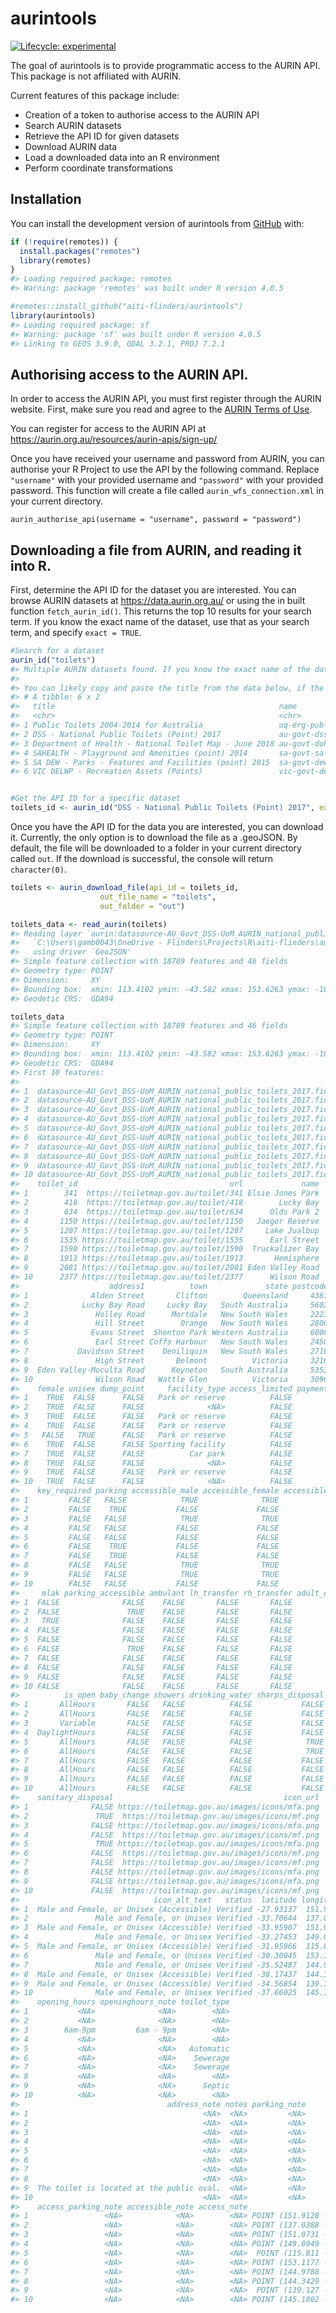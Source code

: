 
<!-- README.md is generated from README.Rmd. Please edit that file -->

# aurintools

<!-- badges: start -->

[![Lifecycle:
experimental](https://img.shields.io/badge/lifecycle-experimental-orange.svg)](https://lifecycle.r-lib.org/articles/stages.html#experimental)
<!-- badges: end -->

The goal of aurintools is to provide programmatic access to the AURIN
API. This package is not affiliated with AURIN.

Current features of this package include:

-   Creation of a token to authorise access to the AURIN API
-   Search AURIN datasets
-   Retrieve the API ID for given datasets
-   Download AURIN data
-   Load a downloaded data into an R environment
-   Perform coordinate transformations

## Installation

You can install the development version of aurintools from
[GitHub](https://github.com/aiti-flinders) with:

``` r
if (!require(remotes)) {
  install.packages("remotes")
  library(remotes)
}
#> Loading required package: remotes
#> Warning: package 'remotes' was built under R version 4.0.5

#remotes::install_github("aiti-flinders/aurintools")
library(aurintools)
#> Loading required package: sf
#> Warning: package 'sf' was built under R version 4.0.5
#> Linking to GEOS 3.9.0, GDAL 3.2.1, PROJ 7.2.1
```

## Authorising access to the AURIN API.

In order to access the AURIN API, you must first register through the
AURIN website. First, make sure you read and agree to the [AURIN Terms
of Use](https://aurin.org.au/legal/aurin-terms-of-use/#aurin_api).

You can register for access to the AURIN API at
<https://aurin.org.au/resources/aurin-apis/sign-up/>

Once you have received your username and password from AURIN, you can
authorise your R Project to use the API by the following command.
Replace `"username"` with your provided username and `"password"` with
your provided password. This function will create a file called
`aurin_wfs_connection.xml` in your current directory.

`aurin_authorise_api(username = "username", password = "password")`

## Downloading a file from AURIN, and reading it into R.

First, determine the API ID for the dataset you are interested. You can
browse AURIN datasets at <https://data.aurin.org.au/> or using the in
built function `fetch_aurin_id()`. This returns the top 10 results for
your search term. If you know the exact name of the dataset, use that as
your search term, and specify `exact = TRUE`.

``` r
#Search for a dataset
aurin_id("toilets")
#> Multiple AURIN datasets found. If you know the exact name of the dataset you are looking for, specify `exact = TRUE`.
#>             
#> You can likely copy and paste the title from the data below, if the search was successful.
#> # A tibble: 6 x 2
#>   title                                                  name                   
#>   <chr>                                                  <chr>                  
#> 1 Public Toilets 2004-2014 for Australia                 uq-erg-public-toilets-~
#> 2 DSS - National Public Toilets (Point) 2017             au-govt-dss-national-p~
#> 3 Department of Health - National Toilet Map - June 2018 au-govt-doh-national-t~
#> 4 SAHEALTH - Playground and Amenities (point) 2014       sa-govt-sa-health-adh-~
#> 5 SA DEW - Parks - Features and Facilities (point) 2015  sa-govt-dew-adh-dew-sa~
#> 6 VIC DELWP - Recreation Assets (Points)                 vic-govt-delwp-datavic~


#Get the API ID for a specific dataset
toilets_id <- aurin_id("DSS - National Public Toilets (Point) 2017", exact = TRUE)
```

Once you have the API ID for the data you are interested, you can
download it. Currently, the only option is to download the file as a
.geoJSON. By default, the file will be downloaded to a folder in your
current directory called `out`. If the download is successful, the
console will return `character(0)`.

``` r
toilets <- aurin_download_file(api_id = toilets_id, 
                    out_file_name = "toilets",
                    out_folder = "out")

toilets_data <- read_aurin(toilets)
#> Reading layer `aurin:datasource-AU_Govt_DSS-UoM_AURIN_national_public_toilets_2017' from data source 
#>   `C:\Users\gamb0043\OneDrive - Flinders\Projects\R\aiti-flinders\aurintools\out\toilets.geoJSON' 
#>   using driver `GeoJSON'
#> Simple feature collection with 18789 features and 46 fields
#> Geometry type: POINT
#> Dimension:     XY
#> Bounding box:  xmin: 113.4102 ymin: -43.582 xmax: 153.6263 ymax: -10.5702
#> Geodetic CRS:  GDA94

toilets_data
#> Simple feature collection with 18789 features and 46 fields
#> Geometry type: POINT
#> Dimension:     XY
#> Bounding box:  xmin: 113.4102 ymin: -43.582 xmax: 153.6263 ymax: -10.5702
#> Geodetic CRS:  GDA94
#> First 10 features:
#>                                                                                          gml_id
#> 1  datasource-AU_Govt_DSS-UoM_AURIN_national_public_toilets_2017.fid--52980058_17c06c905f3_1284
#> 2  datasource-AU_Govt_DSS-UoM_AURIN_national_public_toilets_2017.fid--52980058_17c06c905f3_1285
#> 3  datasource-AU_Govt_DSS-UoM_AURIN_national_public_toilets_2017.fid--52980058_17c06c905f3_1286
#> 4  datasource-AU_Govt_DSS-UoM_AURIN_national_public_toilets_2017.fid--52980058_17c06c905f3_1287
#> 5  datasource-AU_Govt_DSS-UoM_AURIN_national_public_toilets_2017.fid--52980058_17c06c905f3_1288
#> 6  datasource-AU_Govt_DSS-UoM_AURIN_national_public_toilets_2017.fid--52980058_17c06c905f3_1289
#> 7  datasource-AU_Govt_DSS-UoM_AURIN_national_public_toilets_2017.fid--52980058_17c06c905f3_128a
#> 8  datasource-AU_Govt_DSS-UoM_AURIN_national_public_toilets_2017.fid--52980058_17c06c905f3_128b
#> 9  datasource-AU_Govt_DSS-UoM_AURIN_national_public_toilets_2017.fid--52980058_17c06c905f3_128c
#> 10 datasource-AU_Govt_DSS-UoM_AURIN_national_public_toilets_2017.fid--52980058_17c06c905f3_128d
#>    toilet_id                                  url             name
#> 1        341  https://toiletmap.gov.au/toilet/341 Elsie Jones Park
#> 2        418  https://toiletmap.gov.au/toilet/418        Lucky Bay
#> 3        634  https://toiletmap.gov.au/toilet/634      Olds Park 2
#> 4       1150 https://toiletmap.gov.au/toilet/1150   Jaeger Reserve
#> 5       1207 https://toiletmap.gov.au/toilet/1207     Lake Jualbup
#> 6       1535 https://toiletmap.gov.au/toilet/1535      Earl Street
#> 7       1590 https://toiletmap.gov.au/toilet/1590  Truckalizer Bay
#> 8       1913 https://toiletmap.gov.au/toilet/1913       Hemisphere
#> 9       2081 https://toiletmap.gov.au/toilet/2081 Eden Valley Road
#> 10      2377 https://toiletmap.gov.au/toilet/2377      Wilson Road
#>                    address1          town             state postcode  male
#> 1              Alden Street       Clifton        Queensland     4361  TRUE
#> 2            Lucky Bay Road     Lucky Bay   South Australia     5602  TRUE
#> 3               Holley Road      Mortdale   New South Wales     2223  TRUE
#> 4               Hill Street        Orange   New South Wales     2800  TRUE
#> 5              Evans Street  Shenton Park Western Australia     6008 FALSE
#> 6               Earl Street Coffs Harbour   New South Wales     2450  TRUE
#> 7           Davidson Street    Deniliquin   New South Wales     2710  TRUE
#> 8               High Street       Belmont          Victoria     3216  TRUE
#> 9  Eden Valley-Moculta Road      Keyneton   South Australia     5353  TRUE
#> 10              Wilson Road   Wattle Glen          Victoria     3096  TRUE
#>    female unisex dump_point     facility_type access_limited payment_required
#> 1    TRUE  FALSE      FALSE   Park or reserve          FALSE            FALSE
#> 2    TRUE  FALSE      FALSE              <NA>          FALSE            FALSE
#> 3    TRUE  FALSE      FALSE   Park or reserve          FALSE            FALSE
#> 4    TRUE  FALSE      FALSE   Park or reserve          FALSE            FALSE
#> 5   FALSE   TRUE      FALSE   Park or reserve          FALSE            FALSE
#> 6    TRUE  FALSE      FALSE Sporting facility          FALSE            FALSE
#> 7    TRUE  FALSE      FALSE          Car park          FALSE            FALSE
#> 8    TRUE  FALSE      FALSE              <NA>          FALSE            FALSE
#> 9    TRUE  FALSE      FALSE   Park or reserve          FALSE            FALSE
#> 10   TRUE  FALSE      FALSE              <NA>          FALSE            FALSE
#>    key_required parking accessible_male accessible_female accessible_unisex
#> 1         FALSE   FALSE            TRUE              TRUE             FALSE
#> 2         FALSE    TRUE           FALSE             FALSE             FALSE
#> 3         FALSE   FALSE            TRUE              TRUE             FALSE
#> 4         FALSE   FALSE           FALSE             FALSE             FALSE
#> 5         FALSE   FALSE           FALSE             FALSE              TRUE
#> 6         FALSE    TRUE           FALSE             FALSE             FALSE
#> 7         FALSE    TRUE           FALSE             FALSE             FALSE
#> 8         FALSE   FALSE            TRUE              TRUE             FALSE
#> 9         FALSE   FALSE            TRUE              TRUE             FALSE
#> 10        FALSE   FALSE           FALSE             FALSE             FALSE
#>     mlak parking_accessible ambulant lh_transfer rh_transfer adult_change
#> 1  FALSE              FALSE    FALSE       FALSE       FALSE        FALSE
#> 2  FALSE               TRUE    FALSE       FALSE       FALSE        FALSE
#> 3   TRUE              FALSE    FALSE       FALSE       FALSE        FALSE
#> 4  FALSE              FALSE    FALSE       FALSE       FALSE        FALSE
#> 5  FALSE              FALSE    FALSE       FALSE       FALSE        FALSE
#> 6  FALSE               TRUE    FALSE       FALSE       FALSE        FALSE
#> 7  FALSE              FALSE    FALSE       FALSE       FALSE        FALSE
#> 8  FALSE              FALSE    FALSE       FALSE       FALSE        FALSE
#> 9  FALSE              FALSE    FALSE       FALSE       FALSE        FALSE
#> 10 FALSE              FALSE    FALSE       FALSE       FALSE        FALSE
#>          is_open baby_change showers drinking_water sharps_disposal
#> 1       AllHours       FALSE   FALSE          FALSE           FALSE
#> 2       AllHours       FALSE   FALSE          FALSE           FALSE
#> 3       Variable       FALSE   FALSE          FALSE           FALSE
#> 4  DaylightHours       FALSE   FALSE          FALSE           FALSE
#> 5       AllHours       FALSE   FALSE          FALSE            TRUE
#> 6       AllHours       FALSE   FALSE          FALSE            TRUE
#> 7       AllHours       FALSE   FALSE          FALSE           FALSE
#> 8       AllHours       FALSE   FALSE          FALSE           FALSE
#> 9       AllHours       FALSE   FALSE          FALSE           FALSE
#> 10      AllHours       FALSE   FALSE          FALSE           FALSE
#>    sanitary_disposal                                      icon_url
#> 1              FALSE https://toiletmap.gov.au/images/icons/mfa.png
#> 2               TRUE  https://toiletmap.gov.au/images/icons/mf.png
#> 3              FALSE https://toiletmap.gov.au/images/icons/mfa.png
#> 4              FALSE  https://toiletmap.gov.au/images/icons/mf.png
#> 5               TRUE https://toiletmap.gov.au/images/icons/mfa.png
#> 6              FALSE  https://toiletmap.gov.au/images/icons/mf.png
#> 7              FALSE  https://toiletmap.gov.au/images/icons/mf.png
#> 8              FALSE https://toiletmap.gov.au/images/icons/mfa.png
#> 9              FALSE https://toiletmap.gov.au/images/icons/mfa.png
#> 10             FALSE  https://toiletmap.gov.au/images/icons/mf.png
#>                              icon_alt_text   status  latitude longitude
#> 1  Male and Female, or Unisex (Accessible) Verified -27.93137  151.9128
#> 2               Male and Female, or Unisex Verified -33.70644  137.0388
#> 3  Male and Female, or Unisex (Accessible) Verified -33.95907  151.0731
#> 4               Male and Female, or Unisex Verified -33.27453  149.0949
#> 5  Male and Female, or Unisex (Accessible) Verified -31.95966  115.8110
#> 6               Male and Female, or Unisex Verified -30.30045  153.1177
#> 7               Male and Female, or Unisex Verified -35.52487  144.9788
#> 8  Male and Female, or Unisex (Accessible) Verified -38.17437  144.3429
#> 9  Male and Female, or Unisex (Accessible) Verified -34.56854  139.1270
#> 10              Male and Female, or Unisex Verified -37.66025  145.1802
#>    opening_hours openinghours_note toilet_type
#> 1           <NA>              <NA>        <NA>
#> 2           <NA>              <NA>        <NA>
#> 3        6am-9pm         6am - 9pm        <NA>
#> 4           <NA>              <NA>        <NA>
#> 5           <NA>              <NA>   Automatic
#> 6           <NA>              <NA>    Sewerage
#> 7           <NA>              <NA>    Sewerage
#> 8           <NA>              <NA>        <NA>
#> 9           <NA>              <NA>      Septic
#> 10          <NA>              <NA>        <NA>
#>                                 address_note notes parking_note
#> 1                                       <NA>  <NA>         <NA>
#> 2                                       <NA>  <NA>         <NA>
#> 3                                       <NA>  <NA>         <NA>
#> 4                                       <NA>  <NA>         <NA>
#> 5                                       <NA>  <NA>         <NA>
#> 6                                       <NA>  <NA>         <NA>
#> 7                                       <NA>  <NA>         <NA>
#> 8                                       <NA>  <NA>         <NA>
#> 9  The toilet is located at the public oval.  <NA>         <NA>
#> 10                                      <NA>  <NA>         <NA>
#>    access_parking_note accessible_note access_note                  geometry
#> 1                 <NA>            <NA>        <NA> POINT (151.9128 -27.9314)
#> 2                 <NA>            <NA>        <NA> POINT (137.0388 -33.7064)
#> 3                 <NA>            <NA>        <NA> POINT (151.0731 -33.9591)
#> 4                 <NA>            <NA>        <NA> POINT (149.0949 -33.2745)
#> 5                 <NA>            <NA>        <NA>  POINT (115.811 -31.9597)
#> 6                 <NA>            <NA>        <NA> POINT (153.1177 -30.3004)
#> 7                 <NA>            <NA>        <NA> POINT (144.9788 -35.5249)
#> 8                 <NA>            <NA>        <NA> POINT (144.3429 -38.1744)
#> 9                 <NA>            <NA>        <NA>  POINT (139.127 -34.5685)
#> 10                <NA>            <NA>        <NA> POINT (145.1802 -37.6603)
```
